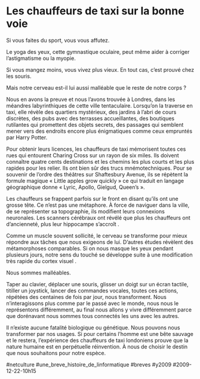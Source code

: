 # Les chauffeurs de taxi sur la bonne voie

Si vous faites du sport, vous vous affutez.

Le yoga des yeux, cette gymnastique oculaire, peut même aider à corriger l’astigmatisme ou la myopie.

Si vous mangez moins, vous vivez plus vieux. En tout cas, c’est prouvé chez les souris.

Mais notre cerveau est-il lui aussi malléable que le reste de notre corps ?

Nous en avons la preuve et nous l’avons trouvée à Londres, dans les méandres labyrinthiques de cette ville tentaculaire. Lorsqu’on la traverse en taxi, elle révèle des quartiers mystérieux, des jardins à l’abri de cours discrètes, des pubs avec des terrasses accueillantes, des boutiques rutilantes qui promettent des objets secrets, des passages qui semblent mener vers des endroits encore plus énigmatiques comme ceux empruntés par Harry Potter.

Pour obtenir leurs licences, les chauffeurs de taxi mémorisent toutes ces rues qui entourent Charing Cross sur un rayon de six miles. Ils doivent connaître quatre cents destinations et les chemins les plus courts et les plus rapides pour les relier. Ils ont bien sûr des trucs mnémotechniques. Pour se souvenir de l’ordre des théâtres sur Shaftesbury Avenue, ils se répètent la formule magique « Little apples grow quickly » ce qui traduit en langage géographique donne « Lyric, Apollo, Gielgud, Queen’s ».

Les chauffeurs se frappent parfois sur le front en disant qu’ils ont une grosse tête. Ce n’est pas une métaphore. À force de naviguer dans la ville, de se représenter sa topographie, ils modifient leurs connexions neuronales. Les scanners cérébraux ont révélé que plus les chauffeurs ont d’ancienneté, plus leur hippocampe s’accroît .

Comme un muscle souvent sollicité, le cerveau se transforme pour mieux répondre aux tâches que nous exigeons de lui. D’autres études révèlent des métamorphoses comparables. Si on nous masque les yeux pendant plusieurs jours, notre sens du touché se développe suite à une modification très rapide du cortex visuel .

Nous sommes malléables.

Taper au clavier, déplacer une souris, glisser un doigt sur un écran tactile, titiller un joystick, lancer des commandes vocales, toutes ces actions, répétées des centaines de fois par jour, nous transforment. Nous n’interagissons plus comme par le passé avec le monde, nous nous le représentons différemment, au final nous allons y vivre différemment parce que dorénavant nous sommes tous connectés les uns avec les autres.

Il n’existe aucune fatalité biologique ou génétique. Nous pouvons nous transformer par nos usages. Si pour certains l’homme est une bête sauvage et le restera, l’expérience des chauffeurs de taxi londoniens prouve que la nature humaine est en perpétuelle réinvention. À nous de choisir le destin que nous souhaitons pour notre espèce.

#netculture #une_breve_histoire_de_linformatique #breves #y2009 #2009-12-22-10h15
